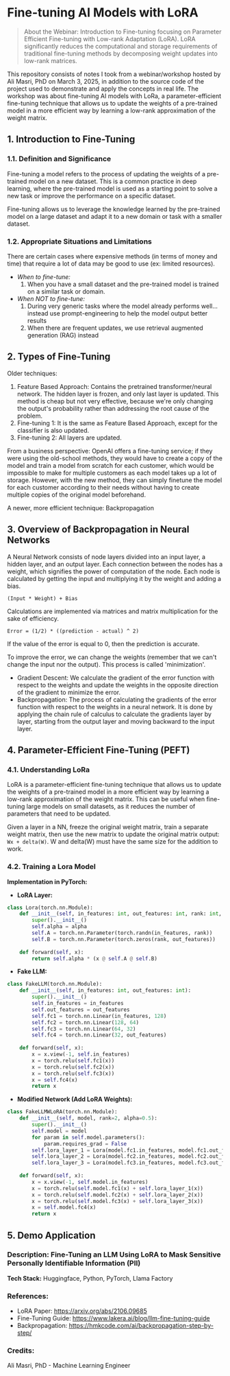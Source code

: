 # Fine-tuning AI Models with LoRA
> About the Webinar: Introduction to Fine-tuning focusing on Parameter Efficient Fine-tuning with Low-rank Adaptation (LoRA). LoRA significantly reduces the computational and storage requirements of traditional fine-tuning methods by decomposing weight updates into low-rank matrices.

This repository consists of notes I took from a webinar/workshop hosted by Ali Masri, PhD on March 3, 2025, in addition to the source code of the project used to demonstrate and apply the concepts in real life.
The workshop was about fine-tuning AI models with LoRa, a parameter-efficient fine-tuning technique that allows us to update the weights of a pre-trained model in a more efficient way by learning a low-rank approximation of the weight matrix.

## 1. Introduction to Fine-Tuning
### 1.1. Definition and Significance
Fine-tuning a model refers to the process of updating the weights of a pre-trained model on a new dataset. 
This is a common practice in deep learning, where the pre-trained model is used as a starting point to solve a new task or improve the performance on a specific dataset. 

Fine-tuning allows us to leverage the knowledge learned by the pre-trained model on a large dataset and adapt it to a new domain or task with a smaller dataset.

### 1.2. Appropriate Situations and Limitations
There are certain cases where expensive methods (in terms of money and time) that require a lot of data may be good to use (ex: limited resources).
- _When to fine-tune:_ 
  1. When you have a small dataset and the pre-trained model is trained on a similar task or domain.
- _When NOT to fine-tune:_ 
  1. During very generic tasks where the model already performs well... instead use prompt-engineering to help the model output better results
  2. When there are frequent updates, we use retrieval augmented generation (RAG) instead

## 2. Types of Fine-Tuning
Older techniques:
1. Feature Based Approach: Contains the pretrained transformer/neural network. The hidden layer is frozen, and only last layer is updated. This method is cheap but not very effective, because we're only changing the output's probability rather than addressing the root cause of the problem.
2. Fine-tuning 1: It is the same as Feature Based Approach, except for the classifier is also updated.
3. Fine-tuning 2: All layers are updated.

From a business perspective: OpenAI offers a fine-tuning service; if they were using the old-school methods, they would have to create a copy of the model and train a model from scratch for each customer, which would be impossible to make for multiple customers as each model takes up a lot of storage. However, with the new method, they can simply finetune the model for each customer according to their needs without having to create multiple copies of the original model beforehand.

A newer, more efficient technique: Backpropagation

## 3. Overview of Backpropagation in Neural Networks
A Neural Network consists of node layers divided into an input layer, a hidden layer, and an output layer.
Each connection between the nodes has a weight, which signifies the power of computation of the node.
Each node is calculated by getting the input and multiplying it by the weight and adding a bias.

```(Input * Weight) + Bias```

Calculations are implemented via matrices and matrix multiplication for the sake of efficiency.

```Error = (1/2) * ((prediction - actual) ^ 2)```

If the value of the error is equal to 0, then the prediction is accurate.

To improve the error, we can change the weights (remember that we can't change the input nor the output). This process is called 'minimization'.

- Gradient Descent: We calculate the gradient of the error function with respect to the weights and update the weights in the opposite direction of the gradient to minimize the error.
- Backpropagation: The process of calculating the gradients of the error function with respect to the weights in a neural network. It is done by applying the chain rule of calculus to calculate the gradients layer by layer, starting from the output layer and moving backward to the input layer.

## 4. Parameter-Efficient Fine-Tuning (PEFT)
### 4.1. Understanding LoRa
LoRA is a parameter-efficient fine-tuning technique that allows us to update the weights of a pre-trained model in a more efficient way by learning a low-rank approximation of the weight matrix. This can be useful when fine-tuning large models on small datasets, as it reduces the number of parameters that need to be updated.

Given a layer in a NN, freeze the original weight matrix, train a separate weight matrix, then use the new matrix to update the original matrix output:
```Wx + delta(W)```.
W and delta(W) must have the same size for the addition to work.

### 4.2. Training a Lora Model
**Implementation in PyTorch:**

- **LoRA Layer:** 
```python
class Lora(torch.nn.Module):
    def __init__(self, in_features: int, out_features: int, rank: int, alpha: float):
        super().__init__()
        self.alpha = alpha
        self.A = torch.nn.Parameter(torch.randn(in_features, rank))
        self.B = torch.nn.Parameter(torch.zeros(rank, out_features))
        
    def forward(self, x):
        return self.alpha * (x @ self.A @ self.B)
```

- **Fake LLM:**
```python
class FakeLLM(torch.nn.Module):
    def __init__(self, in_features: int, out_features: int):
        super().__init__()
        self.in_features = in_features
        self.out_features = out_features
        self.fc1 = torch.nn.Linear(in_features, 128)
        self.fc2 = torch.nn.Linear(128, 64)
        self.fc3 = torch.nn.Linear(64, 32)
        self.fc4 = torch.nn.Linear(32, out_features)
        
    def forward(self, x):
        x = x.view(-1, self.in_features)
        x = torch.relu(self.fc1(x))
        x = torch.relu(self.fc2(x))
        x = torch.relu(self.fc3(x))
        x = self.fc4(x)
        return x
```

- **Modified Network (Add LoRA Weights):**
```python
class FakeLLMWLoRA(torch.nn.Module):
    def __init__(self, model, rank=2, alpha=0.5):
        super().__init__()
        self.model = model
        for param in self.model.parameters():
            param.requires_grad = False
        self.lora_layer_1 = Lora(model.fc1.in_features, model.fc1.out_features, rank, alpha)
        self.lora_layer_2 = Lora(model.fc2.in_features, model.fc2.out_features, rank, alpha)
        self.lora_layer_3 = Lora(model.fc3.in_features, model.fc3.out_features, rank, alpha)
        
    def forward(self, x):
        x = x.view(-1, self.model.in_features)
        x = torch.relu(self.model.fc1(x) + self.lora_layer_1(x))
        x = torch.relu(self.model.fc2(x) + self.lora_layer_2(x))
        x = torch.relu(self.model.fc3(x) + self.lora_layer_3(x))
        x = self.model.fc4(x)
        return x
```

## 5. Demo Application
### Description: Fine-Tuning an LLM Using LoRA to Mask Sensitive Personally Identifiable Information (PII)

**Tech Stack:** Huggingface, Python, PyTorch, Llama Factory

### References:
- LoRA Paper: https://arxiv.org/abs/2106.09685
- Fine-Tuning Guide: https://www.lakera.ai/blog/llm-fine-tuning-guide
- Backpropagation: https://hmkcode.com/ai/backpropagation-step-by-step/

### Credits:
Ali Masri, PhD - Machine Learning Engineer

